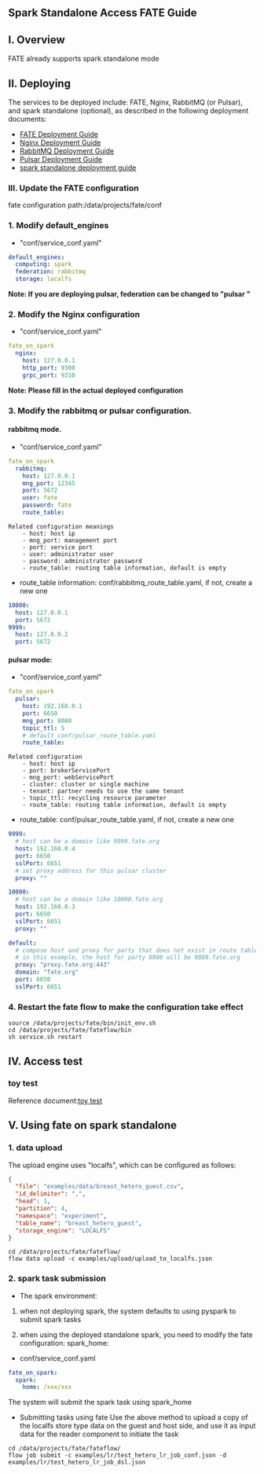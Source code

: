 ## Spark Standalone Access FATE Guide

## I. Overview
FATE already supports spark standalone mode

## II. Deploying
The services to be deployed include: FATE, Nginx, RabbitMQ (or Pulsar), and spark standalone (optional), as described in the following deployment documents:
- [FATE Deployment Guide](../fate_on_eggroll/Fate-allinone_deployment_guide_install.md)
- [Nginx Deployment Guide](common/nginx_deployment_guide.md)
- [RabbitMQ Deployment Guide](rabbitmq_deployment_guide.md)
- [Pulsar Deployment Guide](common/pulsar_deployment_guide.md)
- [spark standalone deployment guide](common/spark_standalone_deployment_guide.md)

### III. Update the FATE configuration
fate configuration path:/data/projects/fate/conf
### 1. Modify default_engines
- "conf/service_conf.yaml"
```yaml
default_engines:
  computing: spark
  federation: rabbitmq
  storage: localfs
```
**Note: If you are deploying pulsar, federation can be changed to "pulsar "**

### 2. Modify the Nginx configuration
- "conf/service_conf.yaml"
```yaml
fate_on_spark
  nginx:
    host: 127.0.0.1
    http_port: 9300
    grpc_port: 9310
```
**Note: Please fill in the actual deployed configuration**


### 3. Modify the rabbitmq or pulsar configuration.
#### rabbitmq mode.
- "conf/service_conf.yaml"
```yaml
fate_on_spark
  rabbitmq:
    host: 127.0.0.1
    mng_port: 12345
    port: 5672
    user: fate
    password: fate
    route_table:
```
```
Related configuration meanings
    - host: host ip
    - mng_port: management port
    - port: service port
    - user: administrator user
    - password: administrator password
    - route_table: routing table information, default is empty
```

- route_table information: conf/rabbitmq_route_table.yaml, if not, create a new one
```yaml
10000:
  host: 127.0.0.1
  port: 5672
9999:
  host: 127.0.0.2
  port: 5672
```

#### pulsar mode:
- "conf/service_conf.yaml"
```yaml
fate_on_spark
  pulsar:
    host: 192.168.0.1
    port: 6650
    mng_port: 8080
    topic_ttl: 5
    # default conf/pulsar_route_table.yaml
    route_table:
```
```
Related configuration
    - host: host ip
    - port: brokerServicePort
    - mng_port: webServicePort
    - cluster: cluster or single machine
    - tenant: partner needs to use the same tenant
    - topic_ttl: recycling resource parameter
    - route_table: routing table information, default is empty
```

- route_table: conf/pulsar_route_table.yaml, if not, create a new one
```yaml
9999:
  # host can be a domain like 9999.fate.org
  host: 192.168.0.4
  port: 6650
  sslPort: 6651
  # set proxy address for this pulsar cluster
  proxy: ""

10000:
  # host can be a domain like 10000.fate.org
  host: 192.168.0.3
  port: 6650
  sslPort: 6651
  proxy: ""

default:
  # compose host and proxy for party that does not exist in route table
  # in this example, the host for party 8888 will be 8888.fate.org
  proxy: "proxy.fate.org:443"
  domain: "fate.org"
  port: 6650
  sslPort: 6651
```

### 4. Restart the fate flow to make the configuration take effect
```shell script
source /data/projects/fate/bin/init_env.sh
cd /data/projects/fate/fateflow/bin
sh service.sh restart
```

## IV. Access test
### toy test
Reference document:[toy test](../fate_on_eggroll/Fate-allinone_deployment_guide_install.md#61-verify-toy_example-deployment)

## V. Using fate on spark standalone
### 1. data upload

The upload engine uses "localfs", which can be configured as follows:

```json
{
  "file": "examples/data/breast_hetero_guest.csv",
  "id_delimiter": ",",
  "head": 1,
  "partition": 4,
  "namespace": "experiment",
  "table_name": "breast_hetero_guest",
  "storage_engine": "LOCALFS"
}
```
```shell script
cd /data/projects/fate/fateflow/
flow data upload -c examples/upload/upload_to_localfs.json
```

### 2. spark task submission
- The spark environment:
1. when not deploying spark, the system defaults to using pyspark to submit spark tasks

2. when using the deployed standalone spark, you need to modify the fate configuration: spark_home:

- conf/service_conf.yaml
```yaml
fate_on_spark:
  spark:
    home: /xxx/xxx
```
The system will submit the spark task using spark_home
- Submitting tasks using fate
Use the above method to upload a copy of the localfs store type data on the guest and host side, and use it as input data for the reader component to initiate the task
```shell script
cd /data/projects/fate/fateflow/
flow job submit -c examples/lr/test_hetero_lr_job_conf.json -d examples/lr/test_hetero_lr_job_dsl.json
```

